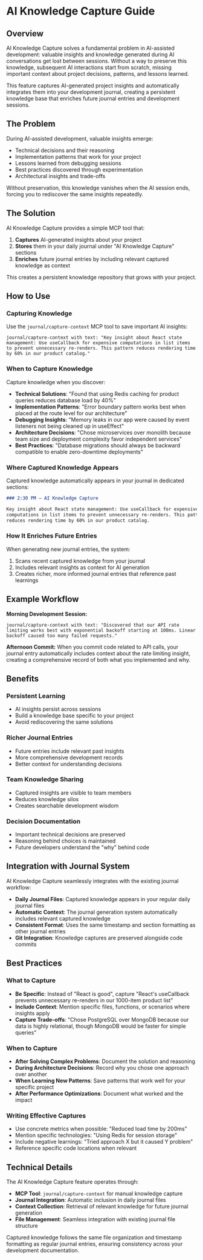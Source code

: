 # AI Knowledge Capture Guide

## Overview

AI Knowledge Capture solves a fundamental problem in AI-assisted development: valuable insights and knowledge generated during AI conversations get lost between sessions. Without a way to preserve this knowledge, subsequent AI interactions start from scratch, missing important context about project decisions, patterns, and lessons learned.

This feature captures AI-generated project insights and automatically integrates them into your development journal, creating a persistent knowledge base that enriches future journal entries and development sessions.

## The Problem

During AI-assisted development, valuable insights emerge:
- Technical decisions and their reasoning
- Implementation patterns that work for your project
- Lessons learned from debugging sessions
- Best practices discovered through experimentation
- Architectural insights and trade-offs

Without preservation, this knowledge vanishes when the AI session ends, forcing you to rediscover the same insights repeatedly.

## The Solution

AI Knowledge Capture provides a simple MCP tool that:
1. **Captures** AI-generated insights about your project
2. **Stores** them in your daily journal under "AI Knowledge Capture" sections
3. **Enriches** future journal entries by including relevant captured knowledge as context

This creates a persistent knowledge repository that grows with your project.

## How to Use

### Capturing Knowledge

Use the `journal/capture-context` MCP tool to save important AI insights:

```
journal/capture-context with text: "Key insight about React state management: Use useCallback for expensive computations in list items to prevent unnecessary re-renders. This pattern reduces rendering time by 60% in our product catalog."
```

### When to Capture Knowledge

Capture knowledge when you discover:
- **Technical Solutions**: "Found that using Redis caching for product queries reduces database load by 40%"
- **Implementation Patterns**: "Error boundary pattern works best when placed at the route level for our architecture"
- **Debugging Insights**: "Memory leaks in our app were caused by event listeners not being cleaned up in useEffect"
- **Architecture Decisions**: "Chose microservices over monolith because team size and deployment complexity favor independent services"
- **Best Practices**: "Database migrations should always be backward compatible to enable zero-downtime deployments"

### Where Captured Knowledge Appears

Captured knowledge automatically appears in your journal in dedicated sections:

```markdown
### 2:30 PM — AI Knowledge Capture

Key insight about React state management: Use useCallback for expensive 
computations in list items to prevent unnecessary re-renders. This pattern 
reduces rendering time by 60% in our product catalog.
```

### How It Enriches Future Entries

When generating new journal entries, the system:
1. Scans recent captured knowledge from your journal
2. Includes relevant insights as context for AI generation
3. Creates richer, more informed journal entries that reference past learnings

## Example Workflow

**Morning Development Session:**
```
journal/capture-context with text: "Discovered that our API rate limiting works best with exponential backoff starting at 100ms. Linear backoff caused too many failed requests."
```

**Afternoon Commit:**
When you commit code related to API calls, your journal entry automatically includes context about the rate limiting insight, creating a comprehensive record of both what you implemented and why.

## Benefits

### Persistent Learning
- AI insights persist across sessions
- Build a knowledge base specific to your project
- Avoid rediscovering the same solutions

### Richer Journal Entries
- Future entries include relevant past insights
- More comprehensive development records
- Better context for understanding decisions

### Team Knowledge Sharing
- Captured insights are visible to team members
- Reduces knowledge silos
- Creates searchable development wisdom

### Decision Documentation
- Important technical decisions are preserved
- Reasoning behind choices is maintained
- Future developers understand the "why" behind code

## Integration with Journal System

AI Knowledge Capture seamlessly integrates with the existing journal workflow:

- **Daily Journal Files**: Captured knowledge appears in your regular daily journal files
- **Automatic Context**: The journal generation system automatically includes relevant captured knowledge
- **Consistent Format**: Uses the same timestamp and section formatting as other journal entries
- **Git Integration**: Knowledge captures are preserved alongside code commits

## Best Practices

### What to Capture
- **Be Specific**: Instead of "React is good", capture "React's useCallback prevents unnecessary re-renders in our 1000-item product list"
- **Include Context**: Mention specific files, functions, or scenarios where insights apply
- **Capture Trade-offs**: "Chose PostgreSQL over MongoDB because our data is highly relational, though MongoDB would be faster for simple queries"

### When to Capture
- **After Solving Complex Problems**: Document the solution and reasoning
- **During Architecture Decisions**: Record why you chose one approach over another
- **When Learning New Patterns**: Save patterns that work well for your specific project
- **After Performance Optimizations**: Document what worked and the impact

### Writing Effective Captures
- Use concrete metrics when possible: "Reduced load time by 200ms"
- Mention specific technologies: "Using Redis for session storage"
- Include negative learnings: "Tried approach X but it caused Y problem"
- Reference specific code locations when relevant

## Technical Details

The AI Knowledge Capture feature operates through:
- **MCP Tool**: `journal/capture-context` for manual knowledge capture
- **Journal Integration**: Automatic inclusion in daily journal files
- **Context Collection**: Retrieval of relevant knowledge for future journal generation
- **File Management**: Seamless integration with existing journal file structure

Captured knowledge follows the same file organization and timestamp formatting as regular journal entries, ensuring consistency across your development documentation. 
